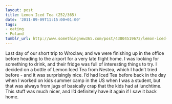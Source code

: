 ```yaml
---
layout: post
title: Lemon Iced Tea (252/365)
date: '2011-09-09T11:15:00+01:00'
tags:
- eating
- Poland
tumblr_url: http://www.somethingnew365.com/post/43804519672/lemon-iced-tea-252365
---
```

Last day of our short trip to Wroclaw, and we were finishing up in the office before heading to the airport for a very late flight home. I was looking for something to drink, and their fridge was full of interesting things to try.
I decided on a bottle of Lemon Iced Tea from Nestea, which I hadn’t tried before - and it was surprisingly nice.
I’d had Iced Tea before back in the day when I worked on kids summer camp in the US when I was a student, but that was always from jugs of basically crap that the kids had at lunchtime. This stuff was much nicer, and I’d definitely have it again if I saw it back home.
